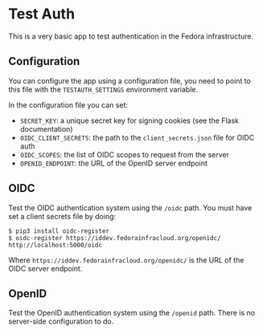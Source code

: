 # Test Auth

This is a very basic app to test authentication in the Fedora infrastructure.

## Configuration

You can configure the app using a configuration file, you need to point to this
file with the `TESTAUTH_SETTINGS` environment variable.

In the configuration file you can set:

- `SECRET_KEY`: a unique secret key for signing cookies (see the Flask documentation)
- `OIDC_CLIENT_SECRETS`: the path to the `client_secrets.json` file for OIDC auth
- `OIDC_SCOPES`: the list of OIDC scopes to request from the server
- `OPENID_ENDPOINT`: the URL of the OpenID server endpoint

## OIDC

Test the OIDC authentication system using the `/oidc` path. You must have set a client secrets file by doing:

```
$ pip3 install oidc-register
$ oidc-register https://iddev.fedorainfracloud.org/openidc/ http://localhost:5000/oidc
```

Where `https://iddev.fedorainfracloud.org/openidc/` is the URL of the OIDC server endpoint.

## OpenID

Test the OpenID authentication system using the `/openid` path. There is no server-side configuration to do.
